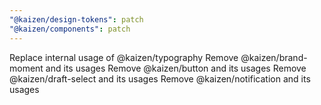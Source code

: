 ```yaml
---
"@kaizen/design-tokens": patch
"@kaizen/components": patch
---
```


Replace internal usage of @kaizen/typography
Remove @kaizen/brand-moment and its usages
Remove @kaizen/button and its usages
Remove @kaizen/draft-select and its usages
Remove @kaizen/notification and its usages
